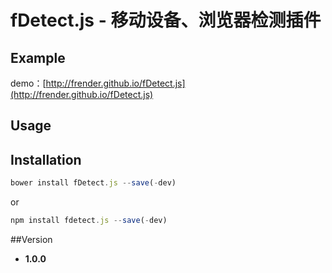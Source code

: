 # fDetect.js - 移动设备、浏览器检测插件

## Example
demo：[http://frender.github.io/fDetect.js](http://frender.github.io/fDetect.js)

## Usage



## Installation
```javascript
bower install fDetect.js --save(-dev)
```
or
```javascript
npm install fdetect.js --save(-dev)
```

##Version
- **1.0.0**

